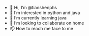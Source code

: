 - 👋 Hi, I’m @tianshenphs
- 👀 I’m interested in python and java
- 🌱 I’m currently learning java
- 💞️ I’m looking to collaborate on home
- 📫 How to reach me face to me

<!---
tianshenphs/tianshenphs is a ✨ special ✨ repository because its `README.md` (this file) appears on your GitHub profile.
You can click the Preview link to take a look at your changes.
--->

